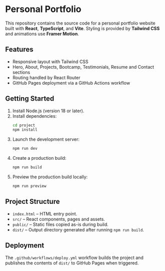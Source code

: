 # Personal Portfolio

This repository contains the source code for a personal portfolio website built with **React**, **TypeScript**, and **Vite**. Styling is provided by **Tailwind CSS** and animations use **Framer Motion**.

## Features
- Responsive layout with Tailwind CSS
- Hero, About, Projects, Bootcamp, Testimonials, Resume and Contact sections
- Routing handled by React Router
- GitHub Pages deployment via a GitHub Actions workflow

## Getting Started
1. Install Node.js (version 18 or later).
2. Install dependencies:
   ```bash
   cd project
   npm install
   ```
3. Launch the development server:
   ```bash
   npm run dev
   ```
4. Create a production build:
   ```bash
   npm run build
   ```
5. Preview the production build locally:
   ```bash
   npm run preview
   ```

## Project Structure
- `index.html` – HTML entry point.
- `src/` – React components, pages and assets.
- `public/` – Static files copied as-is during build.
- `dist/` – Output directory generated after running `npm run build`.

## Deployment
The `.github/workflows/deploy.yml` workflow builds the project and publishes the contents of `dist/` to GitHub Pages when triggered.
